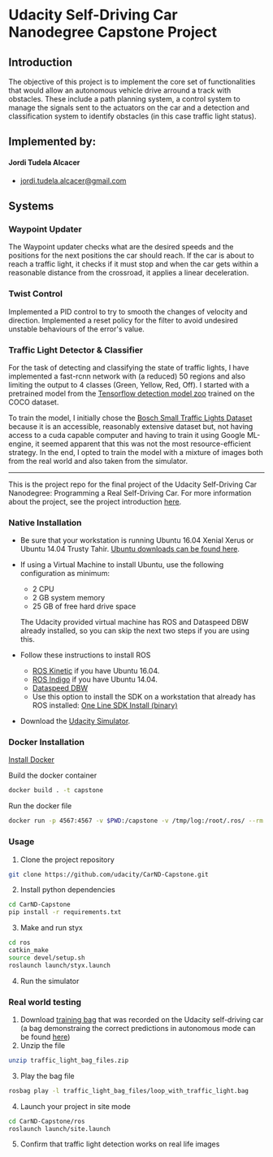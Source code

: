 # Udacity Self-Driving Car Nanodegree Capstone Project

## Introduction
The objective of this project is to implement the core set of functionalities that would allow an autonomous vehicle drive arround a track with obstacles. These include a path planning system, a control system to manage the signals sent to the actuators on the car and a detection and classification system to identify obstacles (in this case traffic light status).

## Implemented by:
#### Jordi Tudela Alcacer
- jordi.tudela.alcacer@gmail.com

## Systems
### Waypoint Updater
The Waypoint updater checks what are the desired speeds and the positions for the next positions the car should reach. If the car is about to reach a traffic light, it checks if it must stop and when the car gets within a reasonable distance from the crossroad, it applies a linear deceleration.

### Twist Control
Implemented a PID control to try to smooth the changes of velocity and direction. Implemented a reset policy for the filter to avoid undesired unstable behaviours of the error's value.

### Traffic Light Detector & Classifier
For the task of detecting and classifying the state of traffic lights, I have implemented a fast-rcnn network with (a reduced) 50 regions and also limiting the output to 4 classes (Green, Yellow, Red, Off). I started with a pretrained model from the [Tensorflow detection model zoo](https://github.com/tensorflow/models/blob/master/research/object_detection/g3doc/detection_model_zoo.md) trained on the COCO dataset.

To train the model, I initially chose the [Bosch Small Traffic Lights Dataset](https://hci.iwr.uni-heidelberg.de/node/6132) because it is an accessible, reasonably extensive dataset but, not having access to a cuda capable computer and having to train it using Google ML-engine, it seemed apparent that this was not the most resource-efficient strategy. In the end, I opted to train the model with a mixture of images both from the real world and also taken from the simulator.



------------

This is the project repo for the final project of the Udacity Self-Driving Car Nanodegree: Programming a Real Self-Driving Car. For more information about the project, see the project introduction [here](https://classroom.udacity.com/nanodegrees/nd013/parts/6047fe34-d93c-4f50-8336-b70ef10cb4b2/modules/e1a23b06-329a-4684-a717-ad476f0d8dff/lessons/462c933d-9f24-42d3-8bdc-a08a5fc866e4/concepts/5ab4b122-83e6-436d-850f-9f4d26627fd9).

### Native Installation

* Be sure that your workstation is running Ubuntu 16.04 Xenial Xerus or Ubuntu 14.04 Trusty Tahir. [Ubuntu downloads can be found here](https://www.ubuntu.com/download/desktop).
* If using a Virtual Machine to install Ubuntu, use the following configuration as minimum:
  * 2 CPU
  * 2 GB system memory
  * 25 GB of free hard drive space

  The Udacity provided virtual machine has ROS and Dataspeed DBW already installed, so you can skip the next two steps if you are using this.

* Follow these instructions to install ROS
  * [ROS Kinetic](http://wiki.ros.org/kinetic/Installation/Ubuntu) if you have Ubuntu 16.04.
  * [ROS Indigo](http://wiki.ros.org/indigo/Installation/Ubuntu) if you have Ubuntu 14.04.
  * [Dataspeed DBW](https://bitbucket.org/DataspeedInc/dbw_mkz_ros)
  * Use this option to install the SDK on a workstation that already has ROS installed: [One Line SDK Install (binary)](https://bitbucket.org/DataspeedInc/dbw_mkz_ros/src/81e63fcc335d7b64139d7482017d6a97b405e250/ROS_SETUP.md?fileviewer=file-view-default)
* Download the [Udacity Simulator](https://github.com/udacity/CarND-Capstone/releases/tag/v1.2).

### Docker Installation
[Install Docker](https://docs.docker.com/engine/installation/)

Build the docker container
```bash
docker build . -t capstone
```

Run the docker file
```bash
docker run -p 4567:4567 -v $PWD:/capstone -v /tmp/log:/root/.ros/ --rm -it capstone
```

### Usage

1. Clone the project repository
```bash
git clone https://github.com/udacity/CarND-Capstone.git
```

2. Install python dependencies
```bash
cd CarND-Capstone
pip install -r requirements.txt
```
3. Make and run styx
```bash
cd ros
catkin_make
source devel/setup.sh
roslaunch launch/styx.launch
```
4. Run the simulator

### Real world testing
1. Download [training bag](https://drive.google.com/file/d/0B2_h37bMVw3iYkdJTlRSUlJIamM/view?usp=sharing) that was recorded on the Udacity self-driving car (a bag demonstraing the correct predictions in autonomous mode can be found [here](https://drive.google.com/open?id=0B2_h37bMVw3iT0ZEdlF4N01QbHc))
2. Unzip the file
```bash
unzip traffic_light_bag_files.zip
```
3. Play the bag file
```bash
rosbag play -l traffic_light_bag_files/loop_with_traffic_light.bag
```
4. Launch your project in site mode
```bash
cd CarND-Capstone/ros
roslaunch launch/site.launch
```
5. Confirm that traffic light detection works on real life images
